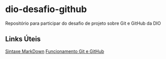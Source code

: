 # dio-desafio-github
Repositório para participar do desafio de projeto sobre Git e GitHub da DIO

## Links Úteis

[Sintaxe MarkDown](https://www.markdownguide.org/)
[Funcionamento Git e GitHub](https://github.com/JordanoBaluz/dio-desafio-github/blob/main/Git-e-GitHub/anota%C3%A7%C3%B5es.md)
